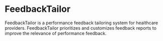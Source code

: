 # FeedbackTailor

FeedbackTailor is a performance feedback tailoring system for healthcare providers. FeedbackTailor prioritizes and customizes feedback reports to improve the relevance of performance feedback.
